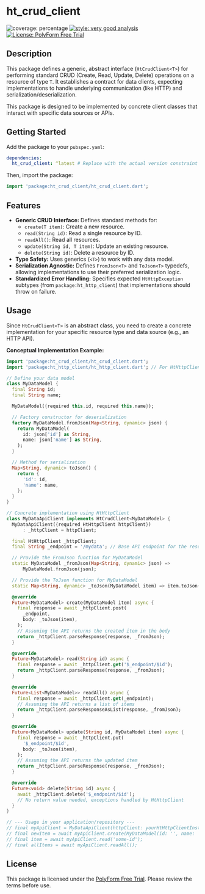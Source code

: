 # ht_crud_client

![coverage: percentage](https://img.shields.io/badge/coverage-100-green)
[![style: very good analysis](https://img.shields.io/badge/style-very_good_analysis-B22C89.svg)](https://pub.dev/packages/very_good_analysis)
[![License: PolyForm Free Trial](https://img.shields.io/badge/License-PolyForm%20Free%20Trial-blue)](https://polyformproject.org/licenses/free-trial/1.0.0)

## Description

This package defines a generic, abstract interface (`HtCrudClient<T>`) for performing standard CRUD (Create, Read, Update, Delete) operations on a resource of type `T`. It establishes a contract for data clients, expecting implementations to handle underlying communication (like HTTP) and serialization/deserialization.

This package is designed to be implemented by concrete client classes that interact with specific data sources or APIs.

## Getting Started

Add the package to your `pubspec.yaml`:

```yaml
dependencies:
  ht_crud_client: ^latest # Replace with the actual version constraint
```

Then, import the package:

```dart
import 'package:ht_crud_client/ht_crud_client.dart';
```

## Features

*   **Generic CRUD Interface:** Defines standard methods for:
    *   `create(T item)`: Create a new resource.
    *   `read(String id)`: Read a single resource by ID.
    *   `readAll()`: Read all resources.
    *   `update(String id, T item)`: Update an existing resource.
    *   `delete(String id)`: Delete a resource by ID.
*   **Type Safety:** Uses generics (`<T>`) to work with any data model.
*   **Serialization Agnostic:** Defines `FromJson<T>` and `ToJson<T>` typedefs, allowing implementations to use their preferred serialization logic.
*   **Standardized Error Handling:** Specifies expected `HtHttpException` subtypes (from `package:ht_http_client`) that implementations should throw on failure.

## Usage

Since `HtCrudClient<T>` is an abstract class, you need to create a concrete implementation for your specific resource type and data source (e.g., an HTTP API).

**Conceptual Implementation Example:**

```dart
import 'package:ht_crud_client/ht_crud_client.dart';
import 'package:ht_http_client/ht_http_client.dart'; // For HtHttpClient and exceptions

// Define your data model
class MyDataModel {
  final String id;
  final String name;

  MyDataModel({required this.id, required this.name});

  // Factory constructor for deserialization
  factory MyDataModel.fromJson(Map<String, dynamic> json) {
    return MyDataModel(
      id: json['id'] as String,
      name: json['name'] as String,
    );
  }

  // Method for serialization
  Map<String, dynamic> toJson() {
    return {
      'id': id,
      'name': name,
    };
  }
}

// Concrete implementation using HtHttpClient
class MyDataApiClient implements HtCrudClient<MyDataModel> {
  MyDataApiClient({required HtHttpClient httpClient})
      : _httpClient = httpClient;

  final HtHttpClient _httpClient;
  final String _endpoint = '/mydata'; // Base API endpoint for the resource

  // Provide the FromJson function for MyDataModel
  static MyDataModel _fromJson(Map<String, dynamic> json) =>
      MyDataModel.fromJson(json);

  // Provide the ToJson function for MyDataModel
  static Map<String, dynamic> _toJson(MyDataModel item) => item.toJson();

  @override
  Future<MyDataModel> create(MyDataModel item) async {
    final response = await _httpClient.post(
      _endpoint,
      body: _toJson(item),
    );
    // Assuming the API returns the created item in the body
    return _httpClient.parseResponse(response, _fromJson);
  }

  @override
  Future<MyDataModel> read(String id) async {
    final response = await _httpClient.get('$_endpoint/$id');
    return _httpClient.parseResponse(response, _fromJson);
  }

  @override
  Future<List<MyDataModel>> readAll() async {
    final response = await _httpClient.get(_endpoint);
    // Assuming the API returns a list of items
    return _httpClient.parseResponseAsList(response, _fromJson);
  }

  @override
  Future<MyDataModel> update(String id, MyDataModel item) async {
    final response = await _httpClient.put(
      '$_endpoint/$id',
      body: _toJson(item),
    );
    // Assuming the API returns the updated item
    return _httpClient.parseResponse(response, _fromJson);
  }

  @override
  Future<void> delete(String id) async {
    await _httpClient.delete('$_endpoint/$id');
    // No return value needed, exceptions handled by HtHttpClient
  }
}

// --- Usage in your application/repository ---
// final myApiClient = MyDataApiClient(httpClient: yourHtHttpClientInstance);
// final newItem = await myApiClient.create(MyDataModel(id: '', name: 'New Item'));
// final item = await myApiClient.read('some-id');
// final allItems = await myApiClient.readAll();
```

## License

This package is licensed under the [PolyForm Free Trial](LICENSE). Please review the terms before use.
